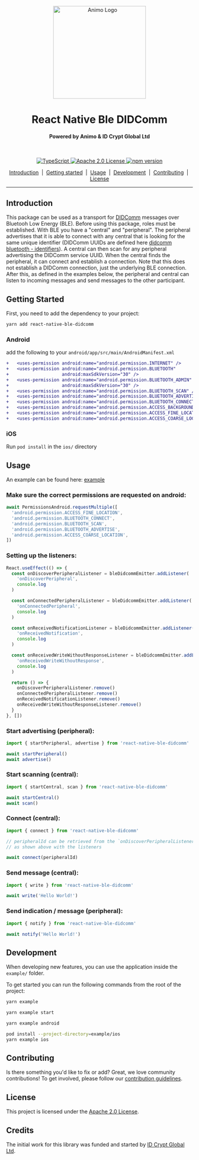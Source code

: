 <p align="center">
  <picture>
   <source media="(prefers-color-scheme: light)" srcset="https://res.cloudinary.com/animo-solutions/image/upload/v1656578320/animo-logo-light-no-text_ok9auy.svg">
   <source media="(prefers-color-scheme: dark)" srcset="https://res.cloudinary.com/animo-solutions/image/upload/v1656578320/animo-logo-dark-no-text_fqqdq9.svg">
   <img alt="Animo Logo" height="250px" />
  </picture>
</p>

<h1 align="center" ><b>React Native Ble DIDComm</b></h1>

<h4 align="center">Powered by Animo & ID Crypt Global Ltd</h4><br>

<!-- TODO: Add relevant badges, like CI/CD, license, codecov, etc. -->

<p align="center">
  <a href="https://typescriptlang.org">
    <img src="https://img.shields.io/badge/%3C%2F%3E-TypeScript-%230074c1.svg" alt="TypeScript" />
  </a>
  <a href="https://opensource.org/licenses/Apache-2.0">
    <img src="https://img.shields.io/badge/License-Apache_2.0-yellowgreen.svg" alt="Apache 2.0 License" />
  </a>
  <a href="https://badge.fury.io/js/@animo-id%2Freact-native-ble-didcomm">
    <img src="https://badge.fury.io/js/@animo-id%2Freact-native-ble-didcomm.svg" alt="npm version">
  </a>
</p>

<p align="center">
  <a href="#introduction">Introduction</a> 
  &nbsp;|&nbsp;
  <a href="#getting-started">Getting started</a> 
  &nbsp;|&nbsp;
  <a href="#usage">Usage</a> 
  &nbsp;|&nbsp;
  <a href="#development">Development</a> 
  &nbsp;|&nbsp;
  <a href="#contributing">Contributing</a> 
  &nbsp;|&nbsp;
  <a href="#contributing">License</a> 
</p>

---

## Introduction

This package can be used as a transport for [DIDComm](https://didcomm.org) messages over Bluetooh Low Energy (BLE).
Before using this package, roles must be established. With BLE you have a "central" and "peripheral".
The peripheral advertises that it is able to connect with any central that is looking for the same unique identifier
(DIDComm UUIDs are defined here [didcomm bluetooth - identifiers](https://github.com/decentralized-identity/didcomm-bluetooth/blob/main/spec.md#identifiers)).
A central can then scan for any peripheral advertising the DIDComm service UUID. When the central finds the peripheral, it can connect and establish a connection.
Note that this does not establish a DIDComm connection, just the underlying BLE connection. After this, as defined in the examples below, the peripheral and central
can listen to incoming messages and send messages to the other participant.

## Getting Started

First, you need to add the dependency to your project:

```sh
yarn add react-native-ble-didcomm
```

### Android

add the following to your `android/app/src/main/AndroidManifest.xml`

```diff
+   <uses-permission android:name="android.permission.INTERNET" />
+   <uses-permission android:name="android.permission.BLUETOOTH"
+                    android:maxSdkVersion="30" />
+   <uses-permission android:name="android.permission.BLUETOOTH_ADMIN"
+                    android:maxSdkVersion="30" />
+   <uses-permission android:name="android.permission.BLUETOOTH_SCAN" />
+   <uses-permission android:name="android.permission.BLUETOOTH_ADVERTISE" />
+   <uses-permission android:name="android.permission.BLUETOOTH_CONNECT" />
+   <uses-permission android:name="android.permission.ACCESS_BACKGROUND_LOCATION" />
+   <uses-permission android:name="android.permission.ACCESS_FINE_LOCATION" />
+   <uses-permission android:name="android.permission.ACCESS_COARSE_LOCATION" />
```

### iOS

Run `pod install` in the `ios/` directory

## Usage

An example can be found here: [example](./example/src/App.tsx)

### Make sure the correct permissions are requested on android:

```typescript
await PermissionsAndroid.requestMultiple([
  'android.permission.ACCESS_FINE_LOCATION',
  'android.permission.BLUETOOTH_CONNECT',
  'android.permission.BLUETOOTH_SCAN',
  'android.permission.BLUETOOTH_ADVERTISE',
  'android.permission.ACCESS_COARSE_LOCATION',
])
```

### Setting up the listeners:

```typescript
React.useEffect(() => {
  const onDiscoverPeripheralListener = bleDidcommEmitter.addListener(
    'onDiscoverPeripheral',
    console.log
  )

  const onConnectedPeripheralListener = bleDidcommEmitter.addListener(
    'onConnectedPeripheral',
    console.log
  )

  const onReceivedNotificationListener = bleDidcommEmitter.addListener(
    'onReceivedNotification',
    console.log
  )

  const onReceivedWriteWithoutResponseListener = bleDidcommEmitter.addListener(
    'onReceivedWriteWithoutResponse',
    console.log
  )

  return () => {
    onDiscoverPeripheralListener.remove()
    onConnectedPeripheralListener.remove()
    onReceivedNotificationListener.remove()
    onReceivedWriteWithoutResponseListener.remove()
  }
}, [])
```

### Start advertising (peripheral):

```typescript
import { startPeripheral, advertise } from 'react-native-ble-didcomm'

await startPeripheral()
await advertise()
```

### Start scanning (central):

```typescript
import { startCentral, scan } from 'react-native-ble-didcomm'

await startCentral()
await scan()
```

### Connect (central):

```typescript
import { connect } from 'react-native-ble-didcomm'

// peripheralId can be retrieved from the `onDiscoverPeripheralListener`
// as shown above with the listeners

await connect(peripheralId)
```

### Send message (central):

```typescript
import { write } from 'react-native-ble-didcomm'

await write('Hello World!')
```

### Send indication / message (peripheral):

```typescript
import { notify } from 'react-native-ble-didcomm'

await notify('Hello World!')
```

## Development

When developing new features, you can use the application inside the `example/` folder.

To get started you can run the following commands from the root of the project:

```sh
yarn example

yarn example start

yarn example android

pod install --project-directory=example/ios
yarn example ios
```

## Contributing

Is there something you'd like to fix or add? Great, we love community
contributions! To get involved, please follow our [contribution
guidelines](./CONTRIBUTING.md).

## License

This project is licensed under the [Apache 2.0
License](https://opensource.org/licenses/Apache-2.0).

## Credits

The initial work for this library was funded and started by [ID
Crypt Global Ltd](https://www.idcrypt.global).
